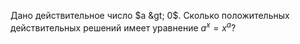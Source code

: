 Дано действительное число $a &gt; 0$. Сколько положительных действительных решений имеет уравнение $a^x=x^a$?